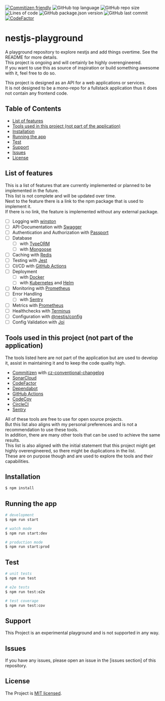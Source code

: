 [![Commitizen friendly](https://img.shields.io/badge/commitizen-friendly-brightgreen.svg)](http://commitizen.github.io/cz-cli/)
![GitHub top language](https://img.shields.io/github/languages/top/noctua84/nestjs-playground)
![GitHub repo size](https://img.shields.io/github/repo-size/noctua84/nestjs-playground)
![Lines of code](https://img.shields.io/tokei/lines/github/noctua84/nestjs-playground)
![GitHub package.json version](https://img.shields.io/github/package-json/v/noctua84/nestjs-playground)
![GitHub last commit](https://img.shields.io/github/last-commit/noctua84/nestjs-playground)
[![CodeFactor](https://www.codefactor.io/repository/github/noctua84/nestjs-playground/badge)](https://www.codefactor.io/repository/github/noctua84/nestjs-playground)

# nestjs-playground
A playground repository to explore nestjs and add things overtime. See the README for more details.  
This project is ongoing and will certainly be highly overengineered.  
If you want to use this as source of inspiration or build something awesome with it, feel free to do so.
  
This project is designed as an API for a web applications or services.  
It is not designed to be a mono-repo for a fullstack application thus it does not contain any frontend code.

## Table of Contents
- [List of features](#list-of-features)
- [Tools used in this project (not part of the application)](#tools-used-in-this-project-not-part-of-the-application)
- [Installation](#installation)
- [Running the app](#running-the-app)
- [Test](#test)
- [Support](#support)
- [Issues](#issues)
- [License](#license)

## List of features
This is a list of features that are currently implemented or planned to be implemented in the future.  
This list is not complete and will be updated over time.  
Next to the feature there is a link to the npm package that is used to implement it.  
If there is no link, the feature is implemented without any external package.

- [ ] Logging with [winston](https://www.npmjs.com/package/winston)
- [ ] API-Documentation with [Swagger](https://www.npmjs.com/package/@nestjs/swagger)
- [ ] Authentication and Authorization with [Passport](https://www.npmjs.com/package/passport)
- [ ] Database
  - [ ] with [TypeORM](https://www.npmjs.com/package/typeorm)
  - [ ] with [Mongoose](https://www.npmjs.com/package/mongoose)
- [ ] Caching with [Redis](https://www.npmjs.com/package/redis)
- [ ] Testing with [Jest](https://www.npmjs.com/package/jest)
- [ ] CI/CD with [GitHub Actions](https://www.npmjs.com/package/github-actions)
- [ ] Deployment 
  - [ ] with [Docker](https://docker.com)
  - [ ] with [Kubernetes](https://www.kubernetes.io) and [Helm](https://helm.sh)
- [ ] Monitoring with [Prometheus](https://www.npmjs.com/package/prometheus)
- [ ] Error Handling
  - [ ] with [Sentry](https://www.npmjs.com/package/@sentry/node)
- [ ] Metrics with [Prometheus](https://www.npmjs.com/package/prom-client)
- [ ] Healthchecks with [Terminus](https://www.npmjs.com/package/@godaddy/terminus)
- [ ] Configuration with [@nestjs/config](https://www.npmjs.com/package/@nestjs/config)
- [ ] Config Validation with [Joi](https://www.npmjs.com/package/joi)

## Tools used in this project (not part of the application)
The tools listed here are not part of the application but are used to develop it, assist in maintaining it and to keep the code quality high.

- [Commitizen](https://www.npmjs.com/package/commitizen) with [cz-conventional-changelog](https://www.npmjs.com/package/cz-conventional-changelog)
- [SonarCloud](https://www.sonarcloud.io/) 
- [CodeFactor](https://www.codefactor.io/)
- [Dependabot](https://github.com/dependabot)
- [GitHub Actions](https://www.npmjs.com/package/github-actions)
- [CodeCov](https://codecov.io/)
- [CircleCI](https://circleci.com/)
- [Sentry](https://sentry.io/)

All of these tools are free to use for open source projects.  
But this list also aligns with my personal preferences and is not a recommendation to use these tools.  
In addition, there are many other tools that can be used to achieve the same results.  
This list is also aligned with the initial statement that this project might get highly overengineered, so there might be duplications in the list.  
These are on purpose though and are used to explore the tools and their capabilities.

## Installation

```bash
$ npm install
```

## Running the app

```bash
# development
$ npm run start
``` 
```bash
# watch mode
$ npm run start:dev
``` 
```bash
# production mode
$ npm run start:prod
```

## Test

```bash
# unit tests
$ npm run test
``` 
```bash
# e2e tests
$ npm run test:e2e
``` 
```bash
# test coverage
$ npm run test:cov
```

## Support
This Project is an experimental playground and is not supported in any way.

## Issues
If you have any issues, please open an issue in the [issues section] of this repository.

## License
The Project is [MIT licensed](LICENSE).
